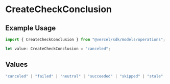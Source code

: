 # CreateCheckConclusion

## Example Usage

```typescript
import { CreateCheckConclusion } from "@vercel/sdk/models/operations";

let value: CreateCheckConclusion = "canceled";
```

## Values

```typescript
"canceled" | "failed" | "neutral" | "succeeded" | "skipped" | "stale"
```